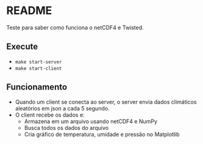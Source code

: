 # README

Teste para saber como funciona o netCDF4 e Twisted.

## Execute

- `make start-server`
- `make start-client`

## Funcionamento

- Quando um client se conecta ao server, o server envia dados climáticos aleatórios em json a cada 5 segundo.
- O client recebe os dados e:
  - Armazena em um arquivo usando netCDF4 e NumPy
  - Busca todos os dados do arquivo
  - Cria gráfico de temperatura, umidade e pressão no Matplotlib
